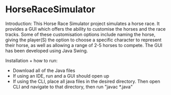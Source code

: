 # HorseRaceSimulator

Introduction:
This Horse Race Simulator project simulates a horse race. It provides a GUI which offers the ability to customise the horses and the race tracks. Some of these customisation options include naming the horse, giving the player(S) the option to choose a specific character to represent their horse, as well as allowing a range of 2-5 horses to compete. The GUI has been developed using Java Swing.

Installation + how to run:
- Download all of the Java files
- If using an IDE, run and a GUI should open up
- If using the CLI, place all java files in the desired directory. Then open CLI and navigate to that directory, then run "javac *.java"


